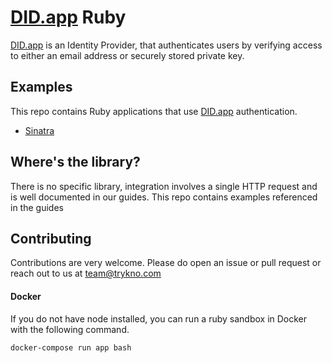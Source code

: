 # [DID.app](https://did.app) Ruby

[DID.app](https://did.app) is an Identity Provider, that authenticates users by verifying access to either an email address or securely stored private key.

## Examples

This repo contains Ruby applications that use [DID.app](https://did.app) authentication.

- [Sinatra](examples/sinatra)

## Where's the library?

There is no specific library, integration involves a single HTTP request and is well documented in our guides.
This repo contains examples referenced in the guides

<!-- Instead follow our guide for [using did with express](https://did.app/guides/express-nodejs-openid-connect-integration). -->

## Contributing

Contributions are very welcome. Please do open an issue or pull request or reach out to us at [team@trykno.com](mailto:team@trykno.com)

#### Docker

If you do not have node installed, you can run a ruby sandbox in Docker with the following command.

```bash
docker-compose run app bash
```
